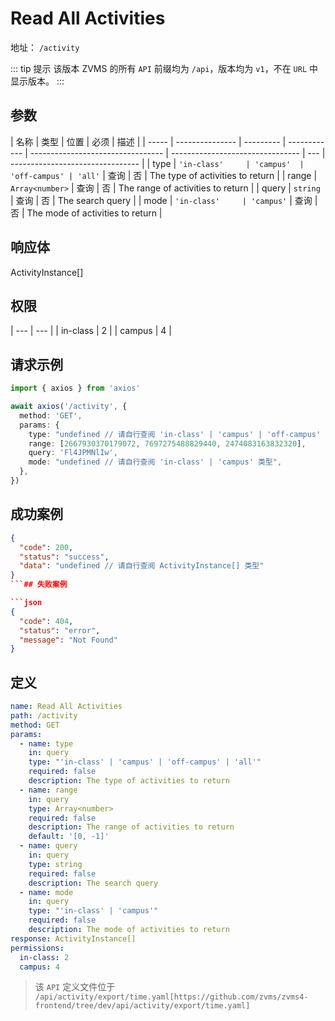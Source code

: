 # Read All Activities<Badge type="info" text="GET" />

地址： `/activity`

::: tip 提示
该版本 ZVMS 的所有 `API` 前缀均为 `/api`，版本均为 `v1`，不在 `URL` 中显示版本。
:::

## 参数

| 名称  | 类型            | 位置      | 必须         | 描述                              |
| ----- | --------------- | --------- | ------------ | --------------------------------- | -------------------------------- | --- | -------------------------------- |
| type  | `'in-class'     | 'campus'  | 'off-campus' | 'all'`                            | 查询                             | 否  | The type of activities to return |
| range | `Array<number>` | 查询      | 否           | The range of activities to return |
| query | `string`        | 查询      | 否           | The search query                  |
| mode  | `'in-class'     | 'campus'` | 查询         | 否                                | The mode of activities to return |

## 响应体

ActivityInstance[]

## 权限

| --- | --- |
| in-class | 2 |
| campus | 4 |

## 请求示例

```typescript
import { axios } from 'axios'

await axios('/activity', {
  method: 'GET',
  params: {
    type: "undefined // 请自行查阅 'in-class' | 'campus' | 'off-campus' | 'all' 类型",
    range: [2667930370179072, 7697275488829440, 2474083163832320],
    query: 'Fl4JPMNlIw',
    mode: "undefined // 请自行查阅 'in-class' | 'campus' 类型",
  },
})
```

## 成功案例

````json
{
  "code": 200,
  "status": "success",
  "data": "undefined // 请自行查阅 ActivityInstance[] 类型"
}
```## 失败案例

```json
{
  "code": 404,
  "status": "error",
  "message": "Not Found"
}
````

## 定义

```yaml
name: Read All Activities
path: /activity
method: GET
params:
  - name: type
    in: query
    type: "'in-class' | 'campus' | 'off-campus' | 'all'"
    required: false
    description: The type of activities to return
  - name: range
    in: query
    type: Array<number>
    required: false
    description: The range of activities to return
    default: '[0, -1]'
  - name: query
    in: query
    type: string
    required: false
    description: The search query
  - name: mode
    in: query
    type: "'in-class' | 'campus'"
    required: false
    description: The mode of activities to return
response: ActivityInstance[]
permissions:
  in-class: 2
  campus: 4
```

> 该 `API` 定义文件位于 `/api/activity/export/time.yaml[https://github.com/zvms/zvms4-frontend/tree/dev/api/activity/export/time.yaml]`
